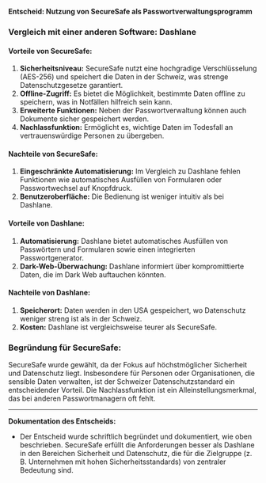 **Entscheid: Nutzung von SecureSafe als Passwortverwaltungsprogramm**  

### **Vergleich mit einer anderen Software: Dashlane**  

#### **Vorteile von SecureSafe:**  
1. **Sicherheitsniveau:** SecureSafe nutzt eine hochgradige Verschlüsselung (AES-256) und speichert die Daten in der Schweiz, was strenge Datenschutzgesetze garantiert.  
2. **Offline-Zugriff:** Es bietet die Möglichkeit, bestimmte Daten offline zu speichern, was in Notfällen hilfreich sein kann.  
3. **Erweiterte Funktionen:** Neben der Passwortverwaltung können auch Dokumente sicher gespeichert werden.  
4. **Nachlassfunktion:** Ermöglicht es, wichtige Daten im Todesfall an vertrauenswürdige Personen zu übergeben.  

#### **Nachteile von SecureSafe:**  
1. **Eingeschränkte Automatisierung:** Im Vergleich zu Dashlane fehlen Funktionen wie automatisches Ausfüllen von Formularen oder Passwortwechsel auf Knopfdruck.  
2. **Benutzeroberfläche:** Die Bedienung ist weniger intuitiv als bei Dashlane.  

#### **Vorteile von Dashlane:**  
1. **Automatisierung:** Dashlane bietet automatisches Ausfüllen von Passwörtern und Formularen sowie einen integrierten Passwortgenerator.  
2. **Dark-Web-Überwachung:** Dashlane informiert über kompromittierte Daten, die im Dark Web auftauchen könnten.  

#### **Nachteile von Dashlane:**  
1. **Speicherort:** Daten werden in den USA gespeichert, wo Datenschutz weniger streng ist als in der Schweiz.  
2. **Kosten:** Dashlane ist vergleichsweise teurer als SecureSafe.  

### **Begründung für SecureSafe:**  
SecureSafe wurde gewählt, da der Fokus auf höchstmöglicher Sicherheit und Datenschutz liegt. Insbesondere für Personen oder Organisationen, die sensible Daten verwalten, ist der Schweizer Datenschutzstandard ein entscheidender Vorteil. Die Nachlassfunktion ist ein Alleinstellungsmerkmal, das bei anderen Passwortmanagern oft fehlt.  

---

**Dokumentation des Entscheids:**  
- Der Entscheid wurde schriftlich begründet und dokumentiert, wie oben beschrieben. SecureSafe erfüllt die Anforderungen besser als Dashlane in den Bereichen Sicherheit und Datenschutz, die für die Zielgruppe (z. B. Unternehmen mit hohen Sicherheitsstandards) von zentraler Bedeutung sind.

